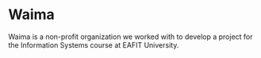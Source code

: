 # Waima
Waima is a non-profit organization we worked with to develop a project for the Information Systems course at EAFIT University.

